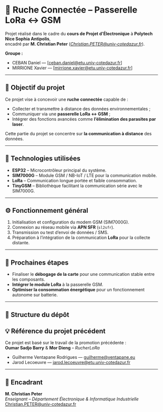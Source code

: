 # 🐝 Ruche Connectée – Passerelle LoRa ↔ GSM

Projet réalisé dans le cadre du **cours de Projet d'Électronique** à **Polytech Nice Sophia Antipolis**,  
encadré par **M. Christian Peter** (*Christian.PETER@univ-cotedazur.fr*).

**Groupe :**  
- CEBAN Daniel — [ceban.daniel@etu.univ-cotedazur.fr] 
- MIRRIONE Xavier  — [mirrione.xavier@etu.univ-cotedazur.fr]

---

## 🎯 Objectif du projet

Ce projet vise à concevoir une **ruche connectée** capable de :

- Collecter et transmettre à distance des données environnementales ;  
- Communiquer via une **passerelle LoRa ↔ GSM** ;  
- Intégrer des fonctions avancées comme **l’élimination des parasites par laser**.

Cette partie du projet se concentre sur **la communication à distance** des données.

---

## 🧩 Technologies utilisées

- **ESP32** – Microcontrôleur principal du système.  
- **SIM7000G** – Module GSM / NB-IoT / LTE pour la communication mobile.  
- **LoRa** – Communication longue portée et faible consommation.  
- **TinyGSM** – Bibliothèque facilitant la communication série avec le SIM7000G.

---

## ⚙️ Fonctionnement général

1. Initialisation et configuration du modem GSM (SIM7000G).  
2. Connexion au réseau mobile via **APN SFR** (`sl2sfr`).  
3. Transmission ou test d’envoi de données / SMS.  
4. Préparation à l’intégration de la communication **LoRa** pour la collecte distante.  

---

## 🚧 Prochaines étapes

- Finaliser le **débogage de la carte** pour une communication stable entre les composants.  
- **Intégrer le module LoRa** à la passerelle GSM.  
- **Optimiser la consommation énergétique** pour un fonctionnement autonome sur batterie.

---

## 📁 Structure du dépôt




## 💡 Référence du projet précédent

Ce projet est basé sur le travail de la promotion précédente :  
**Oumar Sadjo Barry** & **Mor Dieng** – *RucherLoRa*  
- Guilherme Ventapane Rodrigues — [guilherme@ventapane.eu](mailto:guilherme@ventapane.eu)  
- Jarod Lecoeuvre — [jarod.lecoeuvre@etu.univ-cotedazur.fr](mailto:jarod.lecoeuvre@etu.univ-cotedazur.fr)



---

## 🧠 Encadrant

**M. Christian Peter**  
_Enseignant – Département Électronique & Informatique Industrielle_  
[Christian.PETER@univ-cotedazur.fr](mailto:Christian.PETER@univ-cotedazur.fr)

